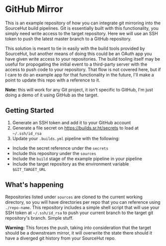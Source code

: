 # GitHub Mirror

This is an example repository of how you can integrate git mirroring into the SourceHut build pipelines. Git is essentially built with this functionality, you simply need write access to the target repository. Here we will use an SSH token to push the latest master branch to a GitHub repository.

This solution is meant to tie in easily with the build tools provided by SourceHut, but another means of doing this could be an OAuth app you have given write access to your repositories. The build tooling itself may be useful for propogating the initial event to a third-party server with the access to push code to your repository. That flow is not covered here, but if I care to do an example app for that functionality in the future, I'll make a point to update this repo with a reference to it.

**Note:** this will work for any Git project, it isn't specific to GitHub, I'm just doing a demo of it using GitHub as the target.

## Getting Started

1. Generate an SSH token and add it to your GitHub account
2. Generate a file secret on https://builds.sr.ht/secrets to load at `~/.ssh/id_rsa`
3. Update your `.builds.yml` pipeline with the following:
  - Include the secret reference under the `secrets`
  - Include this repository under the `sources`
  - Include the `build` stage of the example pipeline in your pipeline
  - Include the target repository as the environment variable `$GIT_TARGET_URL`

## What's happening

Repositories listed under `sources` are cloned to the current working directory, so you will have directories per repo that you can reference using `./repo-name`. This repository includes a simple shell script that will use your SSH token at `~/.ssh/id_rsa` to push your current branch to the target git repository's branch. Simple stuff.

**Warning:** This forces the push, taking into consideration that the target should be a downstream mirror, it will overwrite the state there should it have a diverged git history from your SourceHut repo.